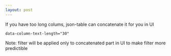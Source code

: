 ```yaml
---
layout: post
---
```

If you have too long colums, json-table can concatenate it for you in UI

```
data-column-text-length="30"
```

Note: filter will be applied only to concatenated part in UI to make filter more predictible
